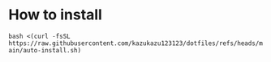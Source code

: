 # How to install

`bash <(curl -fsSL https://raw.githubusercontent.com/kazukazu123123/dotfiles/refs/heads/main/auto-install.sh)`
